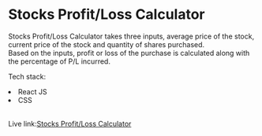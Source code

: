 # Stocks Profit/Loss Calculator

Stocks Profit/Loss Calculator takes three inputs, average price of the stock, current price of the stock and quantity of shares purchased.<br/>
Based on the inputs, profit or loss of the purchase is calculated along with the percentage of P/L incurred.
<br/>

Tech stack:
<br/>

<li>React JS</li>
<li>CSS</li>
<br/>

Live link:[Stocks Profit/Loss Calculator](https://ghp-pnl-calculator.netlify.app/)
